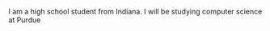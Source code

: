 I am a high school student from Indiana. I will be studying computer science at Purdue
<!---
bryh311/bryh311 is a ✨ special ✨ repository because its `README.md` (this file) appears on your GitHub profile.
You can click the Preview link to take a look at your changes.
--->
